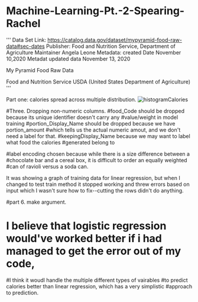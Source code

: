 # Machine-Learning-Pt.-2-Spearing-Rachel


'''
Data Set Link: https://catalog.data.gov/dataset/mypyramid-food-raw-data#sec-dates
Publisher: Food and Nutrition Service, Department of Agriculture
Maintainer Angela Leone
Metadata: created Date November 10,2020
Metadat updated data November 13, 2020

My Pyramid Food Raw Data

Food and Nutrition Service USDA (United States Department of Agriculture)
'''


Part one: calories spread across multiple distribution.
![histogramCalories](https://user-images.githubusercontent.com/95445097/167066798-469f57a9-5ac9-4664-9748-464c4e6d5223.png)


#Three. Dropping non-numeric columns.
#food_Code should be dropped because its unique identifier doesn't carry any 
#value/weight in model training
#portion_Display_Name should be dropped because we have portion_amount 
#which tells us the actual numeric amout, and we don't need a label for that.
#keepingDisplay_Name because we may want to label what food the calories 
#generated belong to



#label encoding chosen because while there is a size difference between a 
#chocolate bar and a cereal box, it is difficult to order an equally weighted
#can of ravioli versus a soda can. 



It was showing a graph of training data for linear regression, but when I changed to test train method it stopped working and threw errors based on input which I wasn't sure how to fix--cutting the rows didn't do anything.

#part 6. make argument.
# I believe that logistic regression would've worked better if i had managed to get the error out of my code,
#I think it woudl handle the multiple different types of vairables
#to predict calories better than linear regression, which has a very simplistic
#approach to prediction.
